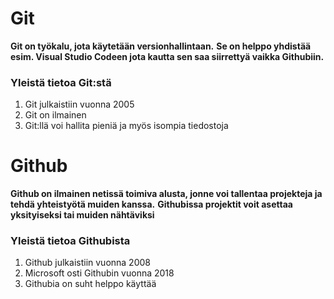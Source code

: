 # Git
**Git on työkalu, jota käytetään versionhallintaan.**
**Se on helppo yhdistää esim. Visual Studio Codeen jota kautta sen saa siirrettyä vaikka Githubiin.**
### Yleistä tietoa Git:stä
1. Git julkaistiin vuonna 2005
2. Git on ilmainen
3. Git:llä voi hallita pieniä ja myös isompia tiedostoja
# Github
**Github on ilmainen netissä toimiva alusta, jonne voi tallentaa projekteja ja tehdä yhteistyötä muiden kanssa.**
**Githubissa projektit voit asettaa yksityiseksi tai muiden nähtäviksi**
### Yleistä tietoa Githubista
1. Github julkaistiin vuonna 2008
2. Microsoft osti Githubin vuonna 2018
3. Githubia on suht helppo käyttää